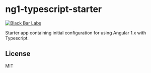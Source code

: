 # ng1-typescript-starter
[![Black Bar Labs](https://img.shields.io/badge/BlackBar-Labs-red.svg)](http://blackbarlabs.com)

Starter app containing initial configuration for using Angular 1.x with Typescript.

## License
MIT

